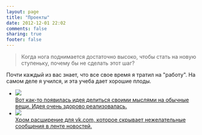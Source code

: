 ```yaml
---
layout: page
title: "Проекты"
date: 2012-12-01 22:02
comments: false
sharing: true
footer: false
---
```


>Когда нога поднимается достаточно высоко, чтобы стать на новую ступеньку, почему бы не сделать этот шаг?

Почти каждый из вас знает, что все свое время я тратил на "работу". На самом деле я учился, и эта учеба дает хорошие плоды.

<ul id="projects">
	<li class="project">
		<a class="ownblog" href="https://github.com/EvgenyZhlobo/ezhlobo">
			<img src="{{ root_url }}/images/projects/ownblog.png">
			<div class="description">Вот как-то появилась идея делиться своими мыслями на обычные вещи. Идея очень здорово реализовалась.</div>
		</a>
	</li>
	<li class="project">
		<a class="vkleaner" href="https://github.com/EvgenyZhlobo/vkleaner">
			<img src="{{ root_url }}/images/projects/vkleaner.jpg">
			<div class="description">Хром расширение для vk.com, которое скрывает нежелательные сообщения в ленте новостей.</div>
		</a>
	</li>
</ul>
